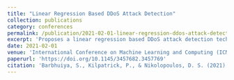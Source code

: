 ```yaml
---
title: "Linear Regression Based DDoS Attack Detection"
collection: publications
category: conferences
permalink: /publication/2021-02-01-linear-regression-ddos-attack-detection
excerpt: 'Proposes a linear regression based DDoS attack detection technique that reduces false positives by analyzing the correlation between average and standard deviation of network throughput in time series data.'
date: 2021-02-01
venue: 'International Conference on Machine Learning and Computing (ICMLC)'
paperurl: 'https://doi.org/10.1145/3457682.3457769'
citation: 'Barbhuiya, S., Kilpatrick, P., & Nikolopoulos, D. S. (2021). &quot;Linear Regression Based DDoS Attack Detection.&quot; In <i>Proceedings of the 2021 13th International Conference on Machine Learning and Computing</i>, 568-574. https://doi.org/10.1145/3457682.3457769'
---
```

